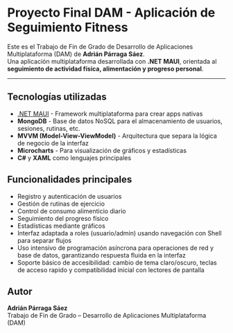 # Proyecto Final DAM - Aplicación de Seguimiento Fitness

Este es el Trabajo de Fin de Grado de Desarrollo de Aplicaciones Multiplataforma (DAM) de **Adrián Párraga Sáez**.  
Una aplicación multiplataforma desarrollada con **.NET MAUI**, orientada al **seguimiento de actividad física, alimentación y progreso personal**.

---

## Tecnologías utilizadas

- [.NET MAUI](https://learn.microsoft.com/dotnet/maui/) - Framework multiplataforma para crear apps nativas
- **MongoDB** - Base de datos NoSQL para el almacenamiento de usuarios, sesiones, rutinas, etc.
- **MVVM (Model-View-ViewModel)** - Arquitectura que separa la lógica de negocio de la interfaz
- **Microcharts** - Para visualización de gráficos y estadísticas
- **C#** y **XAML** como lenguajes principales

## Funcionalidades principales

- Registro y autenticación de usuarios  
- Gestión de rutinas de ejercicio  
- Control de consumo alimenticio diario  
- Seguimiento del progreso físico  
- Estadísticas mediante gráficos  
- Interfaz adaptada a roles (usuario/admin) usando navegación con Shell para separar flujos  
- Uso intensivo de programación asíncrona para operaciones de red y base de datos, garantizando respuesta fluida en la interfaz
- Soporte básico de accesibilidad: cambio de tema claro/oscuro, teclas de acceso rapido y compatibilidad inicial con lectores de pantalla


## Autor

**Adrián Párraga Sáez**  
Trabajo de Fin de Grado – Desarrollo de Aplicaciones Multiplataforma (DAM)
